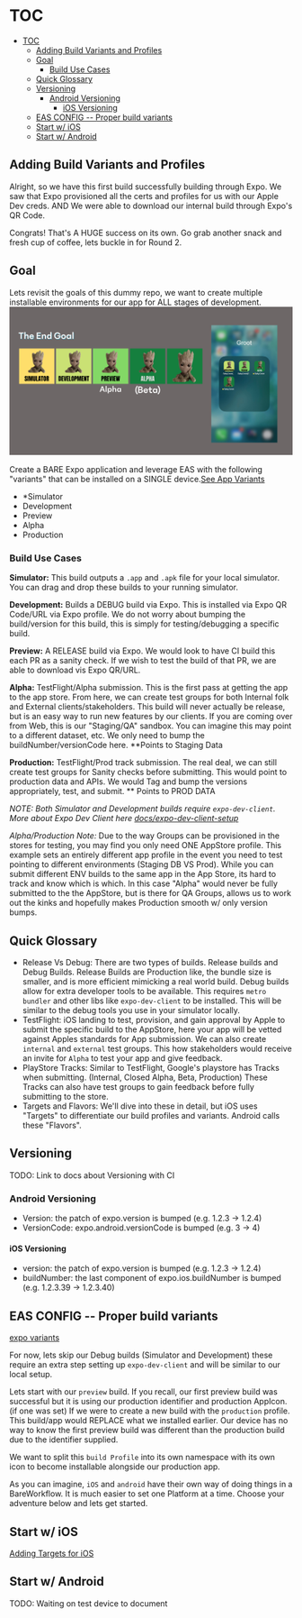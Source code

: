 # TOC

- [TOC](#toc)
  - [Adding Build Variants and Profiles](#adding-build-variants-and-profiles)
  - [Goal](#goal)
    - [Build Use Cases](#build-use-cases)
  - [Quick Glossary](#quick-glossary)
  - [Versioning](#versioning)
    - [Android Versioning](#android-versioning)
      - [iOS Versioning](#ios-versioning)
  - [EAS CONFIG -- Proper build variants](#eas-config----proper-build-variants)
  - [Start w/ iOS](#start-w-ios)
  - [Start w/ Android](#start-w-android)

## Adding Build Variants and Profiles

Alright, so we have this first build successfully building through Expo.
We saw that Expo provisioned all the certs and profiles for us with our Apple Dev creds.
AND We were able to download our internal build through Expo's QR Code.

Congrats! That's A HUGE success on its own.
Go grab another snack and fresh cup of coffee, lets buckle in for Round 2.

## Goal

Lets revisit the goals of this dummy repo, we want to create multiple installable environments for our app for ALL stages of development.
![end-goal](images/adding-build-variants/end-goal.png)

Create a BARE Expo application and leverage EAS with the following "variants" that can be installed on a SINGLE device.[See App Variants](https://docs.expo.dev/build-reference/variants/)

- *Simulator
- Development
- Preview
- Alpha
- Production

### Build Use Cases

**Simulator:** This build outputs a `.app` and `.apk` file for your local simulator. You can drag and drop these builds to your running simulator.

**Development:** Builds a DEBUG build via Expo. This is installed via Expo QR Code/URL via Expo profile. We do not worry about bumping the build/version for this build, this is simply for testing/debugging a specific build.

**Preview:** A RELEASE build via Expo. We would look to have CI build this each PR as a sanity check. If we wish to test the build of that PR, we are able to download vis Expo QR/URL.

**Alpha:** TestFlight/Alpha submission. This is the first pass at getting the app to the app store. From here, we can create test groups for both Internal folk and External clients/stakeholders. This build will never actually be release, but is an easy way to run new features by our clients. If you are coming over from Web, this is our "Staging/QA" sandbox. You can imagine this may point to a different dataset, etc. We only need to bump the buildNumber/versionCode here. **Points to Staging Data

**Production:** TestFlight/Prod track submission. The real deal, we can still create test groups for Sanity checks before submitting. This would point to production data and APIs. We would Tag and bump the versions appropriately, test, and submit. ** Points to PROD DATA

*NOTE: Both Simulator and Development builds require `expo-dev-client`. More about Expo Dev Client here [docs/expo-dev-client-setup](./docs/expo-dev-client-setup.md)*

*Alpha/Production Note:* Due to the way Groups can be provisioned in the stores for testing, you may find you only need ONE AppStore profile. This example sets an entirely different app profile in the event you need to test pointing to different environments (Staging DB VS Prod). While you can submit different ENV builds to the same app in the App Store, its hard to track and know which is which. In this case "Alpha" would never be fully submitted to the the AppStore, but is there for QA Groups, allows us to work out the kinks and hopefully makes Production smooth w/ only version bumps.

## Quick Glossary

- Release Vs Debug: There are two types of builds. Release builds and Debug Builds. Release Builds are Production like, the bundle size is smaller, and is more efficient mimicking a real world build. Debug builds allow for extra developer tools to be available. This requires `metro bundler` and other libs like `expo-dev-client` to be installed. This will be similar to the debug tools you use in your simulator locally.
- TestFlight: iOS landing to test, provision, and gain approval by Apple to submit the specific build to the AppStore, here your app will be vetted against Apples standards for App submission. We can also create `internal` and `external` test groups. This how stakeholders would receive an invite for `Alpha` to test your app and give feedback.
- PlayStore Tracks: Similar to TestFlight, Google's playstore has Tracks when submitting. (Internal, Closed Alpha, Beta, Production) These Tracks can also have test groups to gain feedback before fully submitting to the store.
- Targets and Flavors: We'll dive into these in detail, but iOS uses "Targets" to differentiate our build profiles and variants. Android calls these "Flavors".

## Versioning

TODO: Link to docs about Versioning with CI

### Android Versioning

- Version: the patch of expo.version is bumped (e.g. 1.2.3 -> 1.2.4)
- VersionCode: expo.android.versionCode is bumped (e.g. 3 -> 4)

#### iOS Versioning

- version: the patch of expo.version is bumped (e.g. 1.2.3 -> 1.2.4)
- buildNumber: the last component of expo.ios.buildNumber is bumped (e.g. 1.2.3.39 -> 1.2.3.40)

## EAS CONFIG -- Proper build variants

[expo variants](https://docs.expo.dev/build-reference/variants/)

For now, lets skip our Debug builds (Simulator and Development) these require an extra step setting up `expo-dev-client` and will be similar to our local setup.

Lets start with our `preview` build.
If you recall, our first preview build was successful but it is using our production identifier and production AppIcon. (if one was set)
If we were to create a new build with the `production` profile. This build/app would REPLACE what we installed earlier.
Our device has no way to know the first preview build was different than the production build due to the identifier supplied.

We want to split this `build Profile` into its own namespace with its own icon to become installable alongside our production app.

As you can imagine, `iOS` and `android` have their own way of doing things in a BareWorkflow. It is much easier to set one Platform at a time.
Choose your adventure below and lets get started.

## Start w/ iOS

[Adding Targets for iOS](./ios-adding-build-targets.md)

## Start w/ Android

TODO: Waiting on test device to document
